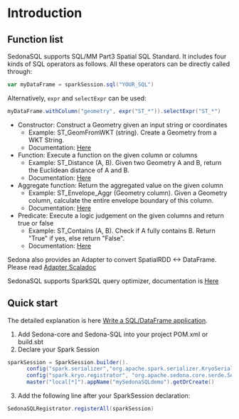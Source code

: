# Introduction

## Function list
SedonaSQL supports SQL/MM Part3 Spatial SQL Standard. It includes four kinds of SQL operators as follows. All these operators can be directly called through:
```Scala
var myDataFrame = sparkSession.sql("YOUR_SQL")
```

Alternatively, `expr` and `selectExpr` can be used:
```Scala
myDataFrame.withColumn("geometry", expr("ST_*")).selectExpr("ST_*")
```

* Constructor: Construct a Geometry given an input string or coordinates
	* Example: ST_GeomFromWKT (string). Create a Geometry from a WKT String.
	* Documentation: [Here](../GeoSparkSQL-Constructor)
* Function: Execute a function on the given column or columns
	* Example: ST_Distance (A, B). Given two Geometry A and B, return the Euclidean distance of A and B.
	* Documentation: [Here](../GeoSparkSQL-Function)
* Aggregate function: Return the aggregated value on the given column
	* Example: ST_Envelope_Aggr (Geometry column). Given a Geometry column, calculate the entire envelope boundary of this column.
	* Documentation: [Here](../GeoSparkSQL-AggregateFunction)
* Predicate: Execute a logic judgement on the given columns and return true or false
	* Example: ST_Contains (A, B). Check if A fully contains B. Return "True" if yes, else return "False".
	* Documentation: [Here](../GeoSparkSQL-Predicate)

Sedona also provides an Adapter to convert SpatialRDD <-> DataFrame. Please read [Adapter Scaladoc](../../javadoc/sql/org/apache/sedona/sql/utils/index.html)

SedonaSQL supports SparkSQL query optimizer, documentation is [Here](../GeoSparkSQL-Optimizer)

## Quick start

The detailed explanation is here [Write a SQL/DataFrame application](../../tutorial/sql.md).

1. Add Sedona-core and Sedona-SQL into your project POM.xml or build.sbt
2. Declare your Spark Session
```Scala
sparkSession = SparkSession.builder().
      config("spark.serializer","org.apache.spark.serializer.KryoSerializer").
      config("spark.kryo.registrator", "org.apache.sedona.core.serde.SedonaKryoRegistrator").
      master("local[*]").appName("mySedonaSQLdemo").getOrCreate()
```
3. Add the following line after your SparkSession declaration:
```Scala
SedonaSQLRegistrator.registerAll(sparkSession)
```
